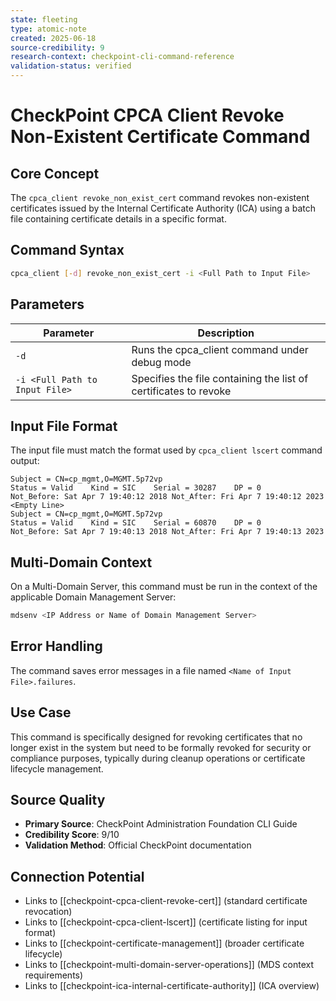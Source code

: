 ```yaml
---
state: fleeting
type: atomic-note
created: 2025-06-18
source-credibility: 9
research-context: checkpoint-cli-command-reference
validation-status: verified
---
```


# CheckPoint CPCA Client Revoke Non-Existent Certificate Command

## Core Concept

The `cpca_client revoke_non_exist_cert` command revokes non-existent certificates issued by the Internal Certificate Authority (ICA) using a batch file containing certificate details in a specific format.

## Command Syntax

```bash
cpca_client [-d] revoke_non_exist_cert -i <Full Path to Input File>
```

## Parameters

| Parameter | Description |
|-----------|-------------|
| `-d` | Runs the cpca_client command under debug mode |
| `-i <Full Path to Input File>` | Specifies the file containing the list of certificates to revoke |

## Input File Format

The input file must match the format used by `cpca_client lscert` command output:

```
Subject = CN=cp_mgmt,O=MGMT.5p72vp
Status = Valid    Kind = SIC    Serial = 30287    DP = 0
Not_Before: Sat Apr 7 19:40:12 2018 Not_After: Fri Apr 7 19:40:12 2023
<Empty Line>
Subject = CN=cp_mgmt,O=MGMT.5p72vp
Status = Valid    Kind = SIC    Serial = 60870    DP = 0
Not_Before: Sat Apr 7 19:40:13 2018 Not_After: Fri Apr 7 19:40:13 2023
```

## Multi-Domain Context

On a Multi-Domain Server, this command must be run in the context of the applicable Domain Management Server:
```bash
mdsenv <IP Address or Name of Domain Management Server>
```

## Error Handling

The command saves error messages in a file named `<Name of Input File>.failures`.

## Use Case

This command is specifically designed for revoking certificates that no longer exist in the system but need to be formally revoked for security or compliance purposes, typically during cleanup operations or certificate lifecycle management.

## Source Quality
- **Primary Source**: CheckPoint Administration Foundation CLI Guide
- **Credibility Score**: 9/10
- **Validation Method**: Official CheckPoint documentation

## Connection Potential
- Links to [[checkpoint-cpca-client-revoke-cert]] (standard certificate revocation)
- Links to [[checkpoint-cpca-client-lscert]] (certificate listing for input format)
- Links to [[checkpoint-certificate-management]] (broader certificate lifecycle)
- Links to [[checkpoint-multi-domain-server-operations]] (MDS context requirements)
- Links to [[checkpoint-ica-internal-certificate-authority]] (ICA overview)